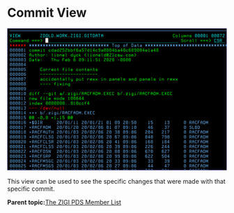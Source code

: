 # Commit View

![](media/img(74).png)

This view can be used to see the specific changes that were made with that specific commit.

**Parent topic:**[The ZIGI PDS Member List](zOS_ISPF_Git_Interface_Users_Guide_V3R0_the_zigi_pds_member_list.md)

